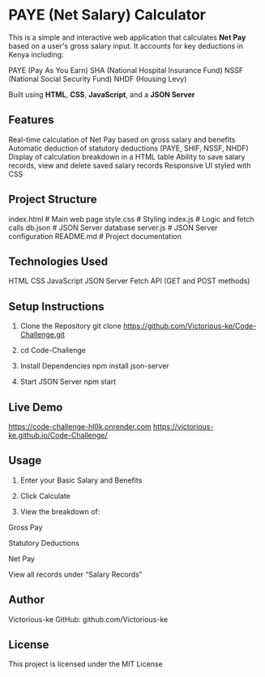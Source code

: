# PAYE (Net Salary) Calculator

This is a simple and interactive web application that calculates **Net Pay** based on a user's gross salary input. It accounts for key deductions in Kenya including:

PAYE (Pay As You Earn)
SHA (National Hospital Insurance Fund)
NSSF (National Social Security Fund)
NHDF (Housing Levy)

Built using **HTML**, **CSS**, **JavaScript**, and a **JSON Server** 



## Features

Real-time calculation of Net Pay based on gross salary and benefits
Automatic deduction of statutory deductions (PAYE, SHIF, NSSF, NHDF)
Display of calculation breakdown in a HTML table
Ability to save salary records, view and delete saved salary records
Responsive UI styled with CSS



## Project Structure

index.html           # Main web page
style.css            # Styling
index.js             # Logic and fetch calls
db.json              # JSON Server database
server.js            # JSON Server configuration
README.md            # Project documentation


## Technologies Used
HTML
CSS
JavaScript
JSON Server
Fetch API (GET and POST methods)


## Setup Instructions
1. Clone the Repository
git clone https://github.com/Victorious-ke/Code-Challenge.git

2. cd Code-Challenge

3. Install Dependencies
npm install json-server

4. Start JSON Server
npm start


## Live Demo 
 https://code-challenge-hl0k.onrender.com
 https://victorious-ke.github.io/Code-Challenge/


## Usage
1. Enter your Basic Salary and Benefits
2. Click Calculate

3. View the breakdown of:

Gross Pay

Statutory Deductions

Net Pay

View all records under “Salary Records”


## Author
Victorious-ke
GitHub: github.com/Victorious-ke


## License
This project is licensed under the MIT License 











